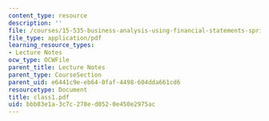 ```yaml
---
content_type: resource
description: ''
file: /courses/15-535-business-analysis-using-financial-statements-spring-2003/bbb83e1a3c7c278ed0520e450e2975ac_class1.pdf
file_type: application/pdf
learning_resource_types:
- Lecture Notes
ocw_type: OCWFile
parent_title: Lecture Notes
parent_type: CourseSection
parent_uid: e6441c9e-eb64-0faf-4498-604dda661cd6
resourcetype: Document
title: class1.pdf
uid: bbb83e1a-3c7c-278e-d052-0e450e2975ac
---
```

